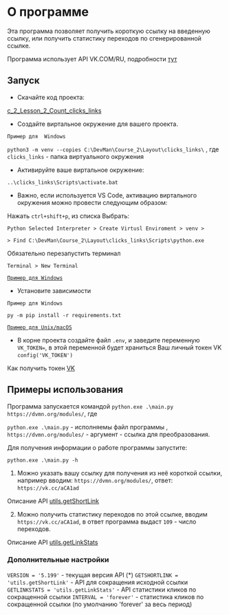 # О программе

Эта программа позволяет получить короткую ссылку на введенную ссылку, или получить статистику переходов по сгенерированной ссылке.

Программа использует API VK.COM/RU, подробности [тут](https://dev.vk.com/ru/reference)


## Запуск

- Скачайте код проекта:

[c_2_Lesson_2_Count_clicks_links](https://github.com/EDU-DevMan/c_2_Lesson_2_Count_clicks_links.git)

- Создайте виртальное окружение для вашего проекта.

`Пример для  Windows`

```python3 -m venv --copies C:\DevMan\Course_2\Layout\clicks_links\``` , где  `clicks_links` - папка виртуального окружения

- Активируйте ваше виртальное окружение:

```..\clicks_links\Scripts\activate.bat```

- Важно, если используется VS Code, активацию виртального окружения можно провести следующим образом:

Нажать `ctrl+shift+p`, из списка Выбрать:

 `Python Selected Interpreter > Create Virtusl Enviroment > venv >`
 
 `> Find C:\DevMan\Course_2\Layout\clicks_links\Scripts\python.exe`

Обязательно перезапустить терминал 

`Terminal > New Terminal`

[`Пример для Windows`](https://dvmn.org/encyclopedia/pip/pip_virtualenv/)

- Установите зависимости

`Пример для Windows`

```py -m pip install -r requirements.txt```

[`Пример для Unix/macOS`](https://pip.pypa.io/en/stable/user_guide/#requirements-files)

- В корне проекта создайте файл `.env`, и заведите переменную `VK_TOKEN=`, в этой переменной будет храниться Ваш личный токен VK `config('VK_TOKEN')`

Как получить токен [VK](https://id.vk.com/about/business/go/docs/ru/vkid/latest/vk-id/connection/tokens/service-token)


## Примеры использования 

Программа запускается командой ```python.exe .\main.py https://dvmn.org/modules/```, где 

```python.exe .\main.py``` - исполняемы файл программы , ```https://dvmn.org/modules/``` - аргумент - ссылка для преобразования.

Для получения информации о работе программы запустите:

```python.exe .\main.py -h```

1. Можно указать вашу ссылку для получения из неё короткой ссылки, например вводим: `https://dvmn.org/modules/`, ответ: `https://vk.cc/aCA1ad`

Описание API  [utils.getShortLink](https://dev.vk.com/ru/method/utils.getShortLink)

2. Можно получить статистику переходов по этой ссылке, вводим `https://vk.cc/aCA1ad`, в ответ программа выдаст `109` - число переходов.

Описание API  [utils.getLinkStats](https://dev.vk.com/ru/method/utils.getLinkStats)

### Дополнительные настройки

```VERSION = '5.199'``` - текущая версия API (*)
```GETSHORTLINK = 'utils.getShortLink'``` - API для сокращения исходной ссылки
```GETLINKSTATS = 'utils.getLinkStats'``` - API статистики кликов по сокращенной ссылки
```INTERVAL = 'forever'``` - статистика кликов по сокращенной ссылки (по умолчанию 'forever' за весь период)